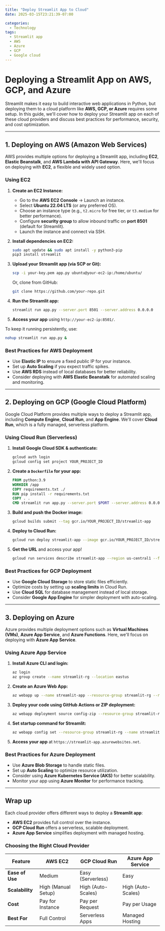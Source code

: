```yaml
---
title: "Deploy Streamlit App to Cloud"
date: 2025-03-15T23:21:39-07:00

categories:
  - Technology
tags:
  - Streamlit app
  - AWS
  - Azure
  - GCP
  - Google cloud
---
```


# Deploying a Streamlit App on AWS, GCP, and Azure

Streamlit makes it easy to build interactive web applications in Python, but deploying them to a cloud platform like **AWS, GCP, or Azure** requires some setup. In this guide, we'll cover how to deploy your Streamlit app on each of these cloud providers and discuss best practices for performance, security, and cost optimization.

---

## 1. Deploying on AWS (Amazon Web Services)

AWS provides multiple options for deploying a Streamlit app, including **EC2**, **Elastic Beanstalk**, and **AWS Lambda with API Gateway**. Here, we'll focus on deploying with **EC2**, a flexible and widely used option.

### Using **EC2**

1. **Create an EC2 Instance:**
   - Go to the **AWS EC2 Console** → Launch an instance.
   - Select **Ubuntu 22.04 LTS** (or any preferred OS).
   - Choose an instance type (e.g., `t2.micro` for free tier, or `t3.medium` for better performance).
   - Configure **security group** to allow inbound traffic on **port 8501** (default for Streamlit).
   - Launch the instance and connect via SSH.

2. **Install dependencies on EC2:**
   ```bash
   sudo apt update && sudo apt install -y python3-pip
   pip3 install streamlit
   ```

3. **Upload your Streamlit app (via SCP or Git):**
   ```bash
   scp -i your-key.pem app.py ubuntu@your-ec2-ip:/home/ubuntu/
   ```
   Or, clone from GitHub:
   ```bash
   git clone https://github.com/your-repo.git
   ```

4. **Run the Streamlit app:**
   ```bash
   streamlit run app.py --server.port 8501 --server.address 0.0.0.0
   ```

5. **Access your app** using `http://your-ec2-ip:8501/`.

To keep it running persistently, use:
   ```bash
   nohup streamlit run app.py &
   ```

### Best Practices for AWS Deployment

- Use **Elastic IP** to ensure a fixed public IP for your instance.
- Set up **Auto Scaling** if you expect traffic spikes.
- Use **AWS RDS** instead of local databases for better reliability.
- Consider deploying with **AWS Elastic Beanstalk** for automated scaling and monitoring.

---

<script async src="https://pagead2.googlesyndication.com/pagead/js/adsbygoogle.js"></script>
<!-- cpa -->
<ins class="adsbygoogle"
     style="display:block"
     data-ad-client="ca-pub-2843564932689995"
     data-ad-slot="3526097725"
     data-ad-format="auto"
     data-full-width-responsive="true"></ins>
<script>
     (adsbygoogle = window.adsbygoogle || []).push({});
</script>

## 2. Deploying on GCP (Google Cloud Platform)

Google Cloud Platform provides multiple ways to deploy a Streamlit app, including **Compute Engine**, **Cloud Run**, and **App Engine**. We'll cover **Cloud Run**, which is a fully managed, serverless platform.

### Using **Cloud Run** (Serverless)

1. **Install Google Cloud SDK & authenticate:**
   ```bash
   gcloud auth login
   gcloud config set project YOUR_PROJECT_ID
   ```

2. **Create a `Dockerfile` for your app:**
   ```dockerfile
   FROM python:3.9
   WORKDIR /app
   COPY requirements.txt ./
   RUN pip install -r requirements.txt
   COPY . .
   CMD streamlit run app.py --server.port $PORT --server.address 0.0.0.0
   ```

3. **Build and push the Docker image:**
   ```bash
   gcloud builds submit --tag gcr.io/YOUR_PROJECT_ID/streamlit-app
   ```

4. **Deploy to Cloud Run:**
   ```bash
   gcloud run deploy streamlit-app --image gcr.io/YOUR_PROJECT_ID/streamlit-app --platform managed --allow-unauthenticated --region us-central1
   ```

5. **Get the URL** and access your app!
   ```bash
   gcloud run services describe streamlit-app --region us-central1 --format 'value(status.url)'
   ```

### Best Practices for GCP Deployment

- Use **Google Cloud Storage** to store static files efficiently.
- Optimize costs by setting up **scaling limits** in Cloud Run.
- Use **Cloud SQL** for database management instead of local storage.
- Consider **Google App Engine** for simpler deployment with auto-scaling.

---

## 3. Deploying on Azure

Azure provides multiple deployment options such as **Virtual Machines (VMs)**, **Azure App Service**, and **Azure Functions**. Here, we'll focus on deploying with **Azure App Service**.

### Using **Azure App Service**

1. **Install Azure CLI and login:**
   ```bash
   az login
   az group create --name streamlit-rg --location eastus
   ```

2. **Create an Azure Web App:**
   ```bash
   az webapp up --name streamlit-app --resource-group streamlit-rg --runtime "PYTHON:3.9"
   ```

3. **Deploy your code using GitHub Actions or ZIP deployment:**
   ```bash
   az webapp deployment source config-zip --resource-group streamlit-rg --name streamlit-app --src app.zip
   ```

4. **Set startup command for Streamlit:**
   ```bash
   az webapp config set --resource-group streamlit-rg --name streamlit-app --startup-file "streamlit run app.py --server.port 8000"
   ```

5. **Access your app** at `https://streamlit-app.azurewebsites.net`.

### Best Practices for Azure Deployment

- Use **Azure Blob Storage** to handle static files.
- Set up **Auto Scaling** to optimize resource utilization.
- Consider using **Azure Kubernetes Service (AKS)** for better scalability.
- Monitor your app using **Azure Monitor** for performance tracking.

---

## Wrap up

Each cloud provider offers different ways to deploy a **Streamlit app**:
- **AWS EC2** provides full control over the instance.
- **GCP Cloud Run** offers a serverless, scalable deployment.
- **Azure App Service** simplifies deployment with managed hosting.

### Choosing the Right Cloud Provider
| Feature          | AWS EC2            | GCP Cloud Run       | Azure App Service    |
|-----------------|--------------------|---------------------|----------------------|
| **Ease of Use** | Medium             | Easy (Serverless)   | Easy                 |
| **Scalability** | High (Manual Setup) | High (Auto-Scales) | High (Auto-Scales)   |
| **Cost**       | Pay for Instance    | Pay per Request     | Pay per Usage        |
| **Best For**   | Full Control        | Serverless Apps     | Managed Hosting      |

